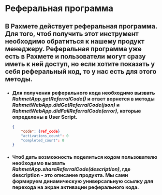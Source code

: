 # Реферальная программа 
## В Рахмете действует реферальная программа. Для того, чтоб получить этот инструмент необходимо обратиться к нашему продукт менеджеру. Реферальная программа уже есть в Рахмете и пользователи могут сразу иметь к ней доступ, но если хотите показать у себя реферальный код, то у нас есть для этого методы. 
- ### Для получения реферального кода необходимо вызвать *RahmetApp.getReferralCode()* и ответ вернется в методы *RahmetWebApp.didGetReferralCode(json)* и *RahmetWebApp.didFailReferralCode(error)*, которые определены в User Script.
    ```json
    {
        "code": {ref_code}
        "activations_count": 0
        "completed_count": 0
    }
    ```
- ### Чтоб дать возможность поделиться кодом пользователю необходимо вызвать *RahmetApp.shareReferralCode(description)*, где description - это описание продукта. Мы сами формируем динамическую универсальную ссылку для перехода на экран активации реферального кода.  
